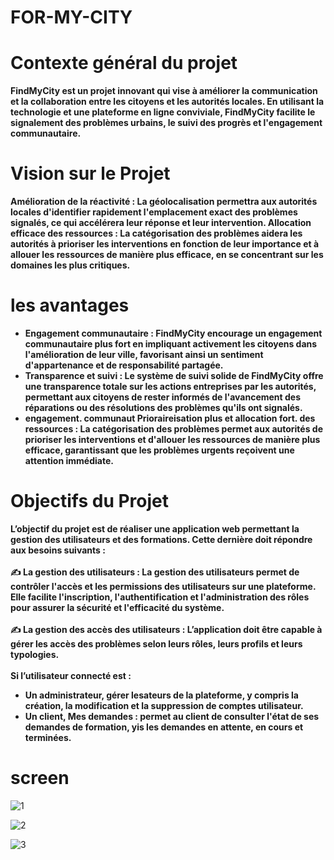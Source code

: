 # FOR-MY-CITY
<b>
<h1>Contexte général du projet</h1>

FindMyCity est un projet innovant qui vise à améliorer la communication et la collaboration entre les 
citoyens et les autorités locales. En utilisant la technologie et une plateforme en ligne conviviale, 
FindMyCity facilite le signalement des problèmes urbains, le suivi des progrès et l'engagement 
communautaire.


<h1>Vision sur le Projet</h1>

Amélioration de la réactivité : La géolocalisation permettra aux autorités locales d'identifier rapidement 
l'emplacement exact des problèmes signalés, ce qui accélérera leur réponse et leur intervention.
Allocation efficace des ressources : La catégorisation des problèmes aidera les autorités à prioriser les 
interventions en fonction de leur importance et à allouer les ressources de manière plus efficace, en se 
concentrant sur les domaines les plus critiques.


<h1> les avantages </h1>

<ul>
  <li>
    Engagement communautaire : FindMyCity encourage un engagement communautaire 
    plus fort en impliquant activement les citoyens dans l'amélioration de leur ville, 
    favorisant ainsi un sentiment d'appartenance et de responsabilité partagée.
  </li>
  <li> 
    Transparence et suivi : Le système de suivi solide de FindMyCity offre une transparence totale 
    sur les actions entreprises par les autorités, permettant aux citoyens de rester informés de 
    l'avancement des réparations ou des résolutions des problèmes qu'ils ont signalés.
  </li>
  <li>
    engagement. communaut Prioraireisation plus et allocation fort. des ressources : La 
    catégorisation des problèmes permet aux autorités de prioriser les interventions et d'allouer 
    les ressources de manière plus efficace, garantissant que les problèmes urgents reçoivent une 
    attention immédiate.
  </li>
</ul>
  

<h1>Objectifs du Projet</h1>
L’objectif du projet est de réaliser une application web permettant la 
gestion des utilisateurs et des formations. Cette dernière doit répondre aux 
besoins suivants :<br/><br/>
✍ La gestion des utilisateurs : La gestion des utilisateurs permet de 
contrôler l'accès et les permissions des utilisateurs sur une plateforme. 
Elle facilite l'inscription, l'authentification et l'administration des rôles 
pour assurer la sécurité et l'efficacité du système.<br/><br/>
✍ La gestion des accès des utilisateurs : L’application doit être capable à gérer les accès des problèmes selon leurs rôles, leurs profils et 
leurs typologies.<br/><br/>
Si l’utilisateur connecté est :<br/>
<ul>
  <li>Un administrateur, gérer lesateurs de la plateforme, y compris la création, 
    la modification et la suppression de comptes utilisateur.</li>
  <li>Un client, Mes demandes : permet au client de consulter l'état de ses demandes de 
    formation, yis les demandes en attente, en cours et terminées.</li>
</ul>
</b>


# screen

![1](https://github.com/Zakaria-Kharroub/FOR-MY-CITY/assets/116466392/da7f3ee8-47af-4881-973d-3ea628876d01)

![2](https://github.com/Zakaria-Kharroub/FOR-MY-CITY/assets/116466392/5cf55f9b-ab23-4711-993b-0e38e38191e7)



![3](https://github.com/Zakaria-Kharroub/FOR-MY-CITY/assets/116466392/f51f3427-f0cc-43a5-a973-60bcc0b60cd9)


